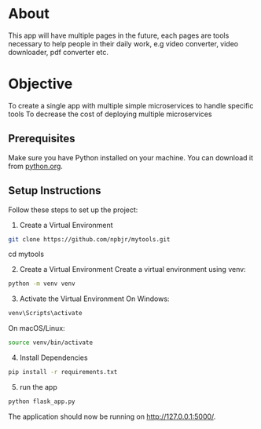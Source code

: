 # About
This app will have multiple pages in the future, each pages are tools necessary to help people in their daily work, e.g video converter, video downloader, pdf converter etc.

# Objective

To create a single app with multiple simple microservices to handle specific tools
To decrease the cost of deploying multiple microservices

## Prerequisites

Make sure you have Python installed on your machine. You can download it from [python.org](https://www.python.org/downloads/).

## Setup Instructions

Follow these steps to set up the project:

1. Create a Virtual Environment
   
```bash
git clone https://github.com/npbjr/mytools.git
```
cd mytools


2. Create a Virtual Environment
Create a virtual environment using venv:

```bash
python -m venv venv
```
3. Activate the Virtual Environment
On Windows:

```bash
venv\Scripts\activate
```
On macOS/Linux:

```bash
source venv/bin/activate
```
4. Install Dependencies

```bash
pip install -r requirements.txt
```
5. run the app

```bash
python flask_app.py
```
The application should now be running on http://127.0.0.1:5000/.
